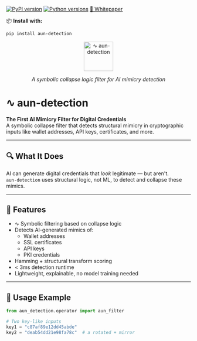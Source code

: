 [![PyPI version](https://img.shields.io/pypi/v/aun-detection.svg)](https://pypi.org/project/aun-detection/)
[![Python versions](https://img.shields.io/pypi/pyversions/aun-detection.svg)](https://pypi.org/project/aun-detection/)
[📄 Whitepaper](https://github.com/halifaxjerrykatz-dotcom/aun-detection/raw/main/docs/whitepaper.pdf)

📦 **Install with:**
```bash
pip install aun-detection
```

<p align="center">
  <img src="https://github.com/halifaxjerrykatz-dotcom/aun-detection/raw/main/docs/logo.png" alt="∿ aun-detection" width="80"/>
</p>
<p align="center"><em>A symbolic collapse logic filter for AI mimicry detection</em></p>

# ∿ aun-detection

**The First AI Mimicry Filter for Digital Credentials**  
A symbolic collapse filter that detects structural mimicry in cryptographic inputs like wallet addresses, API keys, certificates, and more.

---

## 🔍 What It Does

AI can generate digital credentials that *look* legitimate — but aren't.  
`aun-detection` uses structural logic, not ML, to detect and collapse these mimics.

---

## 🚀 Features

- ∿ Symbolic filtering based on collapse logic  
- Detects AI-generated mimics of:
  - Wallet addresses  
  - SSL certificates  
  - API keys  
  - PKI credentials  
- Hamming + structural transform scoring  
- < 3ms detection runtime  
- Lightweight, explainable, no model training needed  

---

## 🧠 Usage Example

```python
from aun_detection.operator import aun_filter

# Two key-like inputs
key1 = "c87af89e12dd45abde"
key2 = "deab54dd21e98fa78c"  # a rotated + mirror
